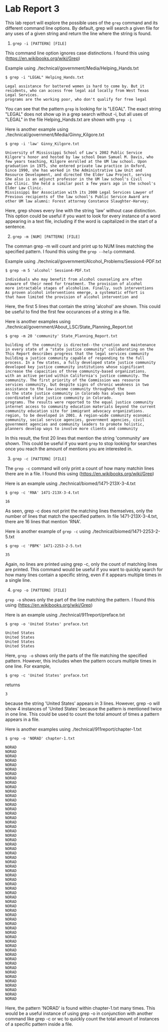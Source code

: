 # Lab Report 3

This lab report will explore the possible uses of the ```grep``` command and its different command line options. By default, grep will search a given file for any uses of a given string and return the line where the string is found.

1. ```grep -i [PATTERN] [FILE]```

This command line option ignores case distinctions. I found this using (https://en.wikibooks.org/wiki/Grep)

Example using ./technical/government/Media/Helping_Hands.txt

```
$ grep -i "LEGAL" Helping_Hands.txt
```

```
Legal assistance for battered women is hard to come by. But it
residents, who can access free legal aid locally from West Texas
Legal Services.
programs are the working poor, who don't qualify for free legal
```
You can see that the pattern ```grep``` is looking for is "LEGAL". The exact string "LEGAL" does not show up in a grep search without -i, but all uses of "LEGAL" in the file Helping_Hands.txt are shown with ```grep -i```

Here is another example using ./technical/government/Media/Ginny_Kilgore.txt

```
$ grep -i 'law' Ginny_Kilgore.txt
```

```
University of Mississippi School of Law's 2002 Public Service
Kilgore's honor and hosted by law school Dean Samuel M. Davis, who
few years teaching, Kilgore enrolled at the UM law school. Upon
graduation in 1975, she entered private law practice in Oxford,
Since 1990, she has worked in the Administrative Law Unit and
Resource Development, and directed the Elder Law Project, serving
She also is an adjunct professor in the UM law school's Civil
Law Clinic. She held a similar post a few years ago in the school's
Elder Law Clinic.
Mississippi Bar Association with its 2000 Legal Services Lawyer of
Previous recipients of the law school's Public Service Award are
other UM law alumni: Forest attorney Constance Slaughter-Harvey;
```
Here, grep shows every line with the string 'law' without case distinction.
This option could be useful if you want to look for every instance of a word appearing in a text file, including if the word is capitalized in the start of a sentence. 

2. ```grep -m [NUM] [PATTERN] [FILE]```

The comman grep -m will count and print up to NUM lines matching the specified pattern. I found this using the ```grep --help``` command.

Example using ./technical/government/Alcohol_Problems/Session4-PDF.txt
```
$ grep -m 5 'alcohol' Session4-PDF.txt
```

```
Individuals who may benefit from alcohol counseling are often
unaware of their need for treatment. The provision of alcohol
more intractable stages of alcoholism. Finally, such interventions
As proven alcohol interventions emerge, a systematic effort is
that have limited the provision of alcohol intervention and
```

Here, the first 5 lines that contain the string 'alcohol' are shown. This could be useful to find the first few occurances of a string in a file.

Here is another examples using ./technical/government/About_LSC/State_Planning_Report.txt
```
$ grep -m 20 'community' State_Planning_Report.txt
```

```
building of the community is directed--the creation and maintenance
in every state of a "state justice community" collaborating on the
This Report describes progress that the legal services community
building a justice community capable of responding to the full
process. In a few states, a fully developed state justice community
developed key justice community institutions whose significant
increase the capacities of three community-based organizations.
with an active period within California's justice community. The
community. The first priority of the Commission was resource
services community, but despite signs of chronic weakness in two
assistance to the low-income community throughout the
in the state justice community in Colorado has always been
coordinated state justice community in Colorado.
programs. The results were reported to the equal justice community
internet access to community education materials beyond the current
community education site for immigrant advocacy organizations.
region, to be developed in 2001. A region-wide community economic
community, social service agencies, government agencies, civil
government agencies and community leaders to promote holistic,
planners develop ways to involve more clients and community
```

In this result, the first 20 lines that mention the string 'community' are shown. This could be useful if you want ```grep``` to stop looking for searches once you reach the amount of mentions you are interested in.

3.  ```grep -c [PATTERN] [FILE]```

The ```grep -c``` command will only print a count of how many matchin lines there are in a file. I found this using (https://en.wikibooks.org/wiki/Grep)

Here is an example using ./technical/biomed/1471-213X-3-4.txt

```
$ grep -c 'RNA' 1471-213X-3-4.txt
```

``` 
16
```

As seen, grep -c does not print the matching lines themselves, only the number of lines that match the specified pattern. In file 1471-213X-3-4.txt, there are 16 lines that mention 'RNA'. 

Here is another example of ``` grep -c ``` using ./technical/biomed/1471-2253-2-5.txt

```
$ grep -c 'PBPK' 1471-2253-2-5.txt
```

```
35
```

Again, no lines are printed using grep -c, only the count of matching lines are printed. This command would be useful if you want to quickly search for how many lines contain a specific string, even if it appears multiple times in a single line.

4. ``` grep -o [PATTERN] [FILE] ```

```grep -o``` shows only the part of the line matching the pattern. I found this using (https://en.wikibooks.org/wiki/Grep)

Here is an example using ./technical/911report/preface.txt

```
$ grep -o 'United States' preface.txt
```

```
United States
United States
United States
United States
```

Here, ```grep -o``` shows only the parts of the file matching the specified pattern. However, this includes when the pattern occurs multiple times in one line. For example,

```
$ grep -c 'United States' preface.txt
```

returns
```
3
```
because the string 'United States' appears in 3 lines. However, grep -o will show 4 instances of 'United States' because the pattern is mentioned twice in one line.
This could be used to count the total amount of times a pattern appears in a file.

Here is another examples using ./technical/911report/chapter-1.txt
```
$ grep -o 'NORAD' chapter-1.txt
```

```
NORAD
NORAD
NORAD
NORAD
NORAD
NORAD
NORAD
NORAD
NORAD
NORAD
NORAD
NORAD
NORAD
NORAD
NORAD
NORAD
NORAD
NORAD
NORAD
NORAD
NORAD
NORAD
NORAD
NORAD
NORAD
NORAD
NORAD
NORAD
NORAD
NORAD
NORAD
NORAD
NORAD
NORAD
NORAD
NORAD
NORAD
NORAD
NORAD
NORAD
NORAD
NORAD
NORAD
NORAD
NORAD
NORAD
NORAD
NORAD
NORAD
NORAD
NORAD
NORAD
NORAD
NORAD
NORAD
NORAD
NORAD
NORAD
```

Here, the pattern 'NORAD' is found within chapter-1.txt many times. This would be a useful instance of using grep -o in conjunction with another command like grep -c or wc to quickly count the total amount of instances of a specific pattern inside a file.
